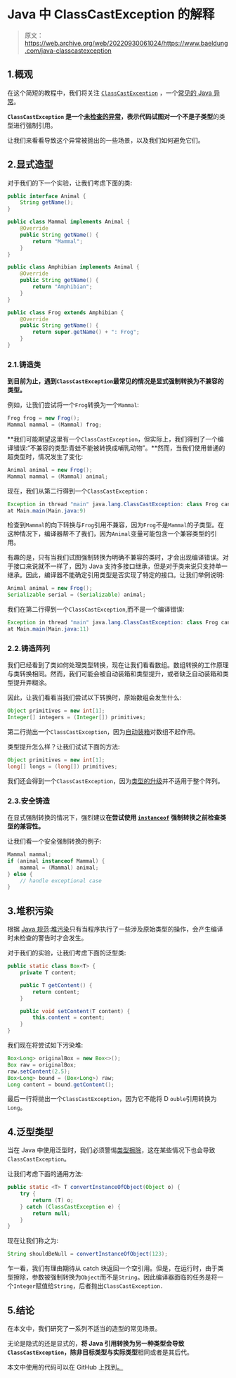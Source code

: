 # Java 中 ClassCastException 的解释

> 原文：<https://web.archive.org/web/20220930061024/https://www.baeldung.com/java-classcastexception>

## 1.概观

在这个简短的教程中，我们将关注 [`ClassCastException`](https://web.archive.org/web/20221208143830/https://javadoc.scijava.org/Java8/java/lang/ClassCastException.html) ，一个[常见的 Java 异常](/web/20221208143830/https://www.baeldung.com/java-common-exceptions)。

**`ClassCastException` 是一个[未检查的异常](/web/20221208143830/https://www.baeldung.com/java-checked-unchecked-exceptions)，表示代码试图对一个不是子类型**的类型进行强制引用。

让我们来看看导致这个异常被抛出的一些场景，以及我们如何避免它们。

## 2.显式造型

对于我们的下一个实验，让我们考虑下面的类:

```java
public interface Animal {
    String getName();
}
```

```java
public class Mammal implements Animal {
    @Override
    public String getName() {
        return "Mammal";
    }
}
```

```java
public class Amphibian implements Animal {
    @Override
    public String getName() {
        return "Amphibian";
    }
}
```

```java
public class Frog extends Amphibian {
    @Override
    public String getName() {
        return super.getName() + ": Frog";
    }
}
```

### 2.1.铸造类

**到目前为止，遇到`ClassCastException`最常见的情况是显式强制转换为不兼容的类型。**

例如，让我们尝试将一个`Frog`转换为一个`Mammal`:

```java
Frog frog = new Frog();
Mammal mammal = (Mammal) frog;
```

**我们可能期望这里有一个`ClassCastException`，但实际上，我们得到了一个编译错误:“不兼容的类型:青蛙不能被转换成哺乳动物”。**然而，当我们使用普通的超类型时，情况发生了变化:

```java
Animal animal = new Frog();
Mammal mammal = (Mammal) animal;
```

现在，我们从第二行得到一个`ClassCastException` :

```java
Exception in thread "main" java.lang.ClassCastException: class Frog cannot be cast to class Mammal (Frog and Mammal are in unnamed module of loader 'app') 
at Main.main(Main.java:9)
```

检查到`Mammal`的向下转换与`Frog`引用不兼容，因为`Frog`不是`Mammal`的子类型。在这种情况下，编译器帮不了我们，因为`Animal`变量可能包含一个兼容类型的引用。

有趣的是，只有当我们试图强制转换为明确不兼容的类时，才会出现编译错误。对于接口来说就不一样了，因为 Java 支持多接口继承，但是对于类来说只支持单一继承。因此，编译器不能确定引用类型是否实现了特定的接口。让我们举例说明:

```java
Animal animal = new Frog();
Serializable serial = (Serializable) animal;
```

我们在第二行得到一个`ClassCastException`,而不是一个编译错误:

```java
Exception in thread "main" java.lang.ClassCastException: class Frog cannot be cast to class java.io.Serializable (Frog is in unnamed module of loader 'app'; java.io.Serializable is in module java.base of loader 'bootstrap') 
at Main.main(Main.java:11)
```

### 2.2.铸造阵列

我们已经看到了类如何处理类型转换，现在让我们看看数组。数组转换的工作原理与类转换相同。然而，我们可能会被自动装箱和类型提升，或者缺乏自动装箱和类型提升弄糊涂。

因此，让我们看看当我们尝试以下转换时，原始数组会发生什么:

```java
Object primitives = new int[1];
Integer[] integers = (Integer[]) primitives;
```

第二行抛出一个`ClassCastException`，因为[自动装箱](/web/20221208143830/https://www.baeldung.com/java-wrapper-classes)对数组不起作用。

类型提升怎么样？让我们试试下面的方法:

```java
Object primitives = new int[1];
long[] longs = (long[]) primitives;
```

我们还会得到一个`ClassCastException`，因为[类型的升级](/web/20221208143830/https://www.baeldung.com/java-primitive-conversions)并不适用于整个阵列。

### 2.3.安全铸造

在显式强制转换的情况下，强烈建议**在尝试使用 [`instanceof`](/web/20221208143830/https://www.baeldung.com/java-instanceof) **强制转换**之前检查类型的兼容性。**

让我们看一个安全强制转换的例子:

```java
Mammal mammal;
if (animal instanceof Mammal) {
    mammal = (Mammal) animal;
} else {
    // handle exceptional case
}
```

## 3.堆积污染

根据 [Java 规范](https://web.archive.org/web/20221208143830/https://docs.oracle.com/javase/specs/jls/se8/html/jls-4.html#jls-4.12.2):[堆污染](https://web.archive.org/web/20221208143830/https://en.wikipedia.org/wiki/Heap_pollution)只有当程序执行了一些涉及原始类型的操作，会产生编译时未检查的警告时才会发生。

对于我们的实验，让我们考虑下面的泛型类:

```java
public static class Box<T> {
    private T content;

    public T getContent() {
        return content;
    }

    public void setContent(T content) {
        this.content = content;
    }
}
```

我们现在将尝试如下污染堆:

```java
Box<Long> originalBox = new Box<>();
Box raw = originalBox;
raw.setContent(2.5);
Box<Long> bound = (Box<Long>) raw;
Long content = bound.getContent();
```

最后一行将抛出一个`ClassCastException`，因为它不能将 D `ouble`引用转换为`Long`。

## 4.泛型类型

当在 Java 中使用泛型时，我们必须警惕[类型擦除](/web/20221208143830/https://www.baeldung.com/java-type-erasure)，这在某些情况下也会导致`ClassCastException`。

让我们考虑下面的通用方法:

```java
public static <T> T convertInstanceOfObject(Object o) {
    try {
        return (T) o;
    } catch (ClassCastException e) {
        return null;
    }
}
```

现在让我们称之为:

```java
String shouldBeNull = convertInstanceOfObject(123);
```

乍一看，我们有理由期待从 catch 块返回一个空引用。但是，在运行时，由于类型擦除，参数被强制转换为`Object`而不是`String`。因此编译器面临的任务是将一个`Integer`赋值给`String`，后者抛出`ClassCastException.`

## 5.结论

在本文中，我们研究了一系列不适当的造型的常见场景。

无论是隐式的还是显式的，**将 Java 引用转换为另一种类型会导致`ClassCastException`，除非目标类型与实际类型**相同或者是其后代。

本文中使用的代码可以在 GitHub 上找到[。](https://web.archive.org/web/20221208143830/https://github.com/eugenp/tutorials/tree/master/core-java-modules/core-java-exceptions-3)